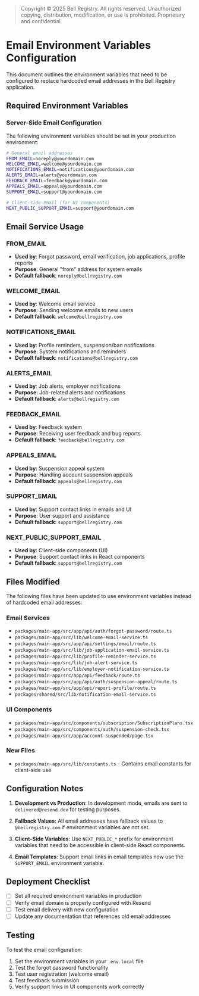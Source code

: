 > Copyright © 2025 Bell Registry. All rights reserved.
> Unauthorized copying, distribution, modification, or use is prohibited.
> Proprietary and confidential.
>

# Email Environment Variables Configuration

This document outlines the environment variables that need to be configured to replace hardcoded email addresses in the Bell Registry application.

## Required Environment Variables

### Server-Side Email Configuration

The following environment variables should be set in your production environment:

```bash
# General email addresses
FROM_EMAIL=noreply@yourdomain.com
WELCOME_EMAIL=welcome@yourdomain.com
NOTIFICATIONS_EMAIL=notifications@yourdomain.com
ALERTS_EMAIL=alerts@yourdomain.com
FEEDBACK_EMAIL=feedback@yourdomain.com
APPEALS_EMAIL=appeals@yourdomain.com
SUPPORT_EMAIL=support@yourdomain.com

# Client-side email (for UI components)
NEXT_PUBLIC_SUPPORT_EMAIL=support@yourdomain.com
```

## Email Service Usage

### FROM_EMAIL
- **Used by**: Forgot password, email verification, job applications, profile reports
- **Purpose**: General "from" address for system emails
- **Default fallback**: `noreply@bellregistry.com`

### WELCOME_EMAIL
- **Used by**: Welcome email service
- **Purpose**: Sending welcome emails to new users
- **Default fallback**: `welcome@bellregistry.com`

### NOTIFICATIONS_EMAIL
- **Used by**: Profile reminders, suspension/ban notifications
- **Purpose**: System notifications and reminders
- **Default fallback**: `notifications@bellregistry.com`

### ALERTS_EMAIL
- **Used by**: Job alerts, employer notifications
- **Purpose**: Job-related alerts and notifications
- **Default fallback**: `alerts@bellregistry.com`

### FEEDBACK_EMAIL
- **Used by**: Feedback system
- **Purpose**: Receiving user feedback and bug reports
- **Default fallback**: `feedback@bellregistry.com`

### APPEALS_EMAIL
- **Used by**: Suspension appeal system
- **Purpose**: Handling account suspension appeals
- **Default fallback**: `appeals@bellregistry.com`

### SUPPORT_EMAIL
- **Used by**: Support contact links in emails and UI
- **Purpose**: User support and assistance
- **Default fallback**: `support@bellregistry.com`

### NEXT_PUBLIC_SUPPORT_EMAIL
- **Used by**: Client-side components (UI)
- **Purpose**: Support contact links in React components
- **Default fallback**: `support@bellregistry.com`

## Files Modified

The following files have been updated to use environment variables instead of hardcoded email addresses:

### Email Services
- `packages/main-app/src/app/api/auth/forgot-password/route.ts`
- `packages/main-app/src/lib/welcome-email-service.ts`
- `packages/main-app/src/app/api/settings/email/route.ts`
- `packages/main-app/src/lib/job-application-email-service.ts`
- `packages/main-app/src/lib/profile-reminder-service.ts`
- `packages/main-app/src/lib/job-alert-service.ts`
- `packages/main-app/src/lib/employer-notification-service.ts`
- `packages/main-app/src/app/api/feedback/route.ts`
- `packages/main-app/src/app/api/auth/suspension-appeal/route.ts`
- `packages/main-app/src/app/api/report-profile/route.ts`
- `packages/shared/src/lib/notification-email-service.ts`

### UI Components
- `packages/main-app/src/components/subscription/SubscriptionPlans.tsx`
- `packages/main-app/src/components/auth/suspension-check.tsx`
- `packages/main-app/src/app/account-suspended/page.tsx`

### New Files
- `packages/main-app/src/lib/constants.ts` - Contains email constants for client-side use

## Configuration Notes

1. **Development vs Production**: In development mode, emails are sent to `delivered@resend.dev` for testing purposes.

2. **Fallback Values**: All email addresses have fallback values to `@bellregistry.com` if environment variables are not set.

3. **Client-Side Variables**: Use `NEXT_PUBLIC_*` prefix for environment variables that need to be accessible in client-side React components.

4. **Email Templates**: Support email links in email templates now use the `SUPPORT_EMAIL` environment variable.

## Deployment Checklist

- [ ] Set all required environment variables in production
- [ ] Verify email domain is properly configured with Resend
- [ ] Test email delivery with new configuration
- [ ] Update any documentation that references old email addresses

## Testing

To test the email configuration:

1. Set the environment variables in your `.env.local` file
2. Test the forgot password functionality
3. Test user registration (welcome email)
4. Test feedback submission
5. Verify support links in UI components work correctly
